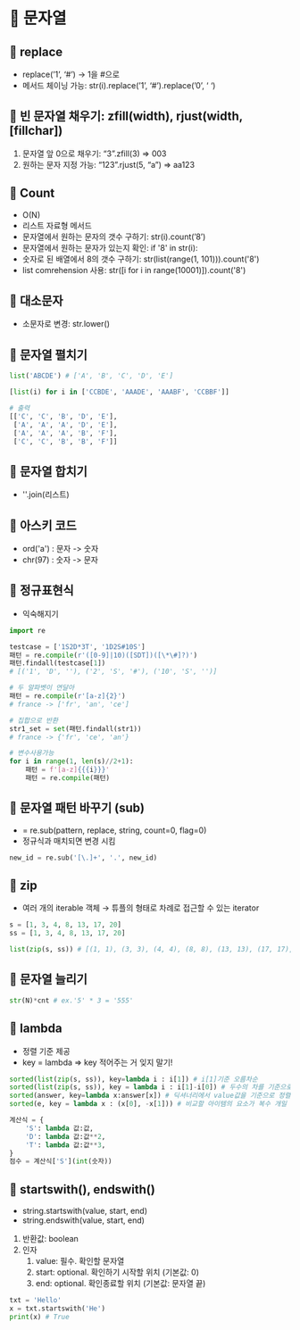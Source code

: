 # 📑 문자열

## 🧷 replace

- replace(’1’, ‘#’) → 1을 #으로
- 메서드 체이닝 가능: str(i).replace(’1’, ‘#’).replace(’0’, ‘ ‘)

## 🧷 빈 문자열 채우기: zfill(width), rjust(width, [fillchar])

1. 문자열 앞 0으로 채우기: “3”.zfill(3) ⇒ 003
2. 원하는 문자 지정 가능: “123”.rjust(5, “a”) ⇒ aa123

## 🧷 Count

- O(N)
- 리스트 자료형 메서드
- 문자열에서 원하는 문자의 갯수 구하기: str(i).count(’8’)
- 문자열에서 원하는 문자가 있는지 확인: if '8' in str(i):
- 숫자로 된 배열에서 8의 갯수 구하기: str(list(range(1, 101))).count('8')
- list comrehension 사용: str([i for i in range(10001)]).count('8')

## 🧷 대소문자

- 소문자로 변경: str.lower()

## 🧷 문자열 펼치기

```python
list('ABCDE') # ['A', 'B', 'C', 'D', 'E']
```

```python
[list(i) for i in ['CCBDE', 'AAADE', 'AAABF', 'CCBBF']]

# 출력
[['C', 'C', 'B', 'D', 'E'],
 ['A', 'A', 'A', 'D', 'E'],
 ['A', 'A', 'A', 'B', 'F'],
 ['C', 'C', 'B', 'B', 'F']]
```

## 🧷 문자열 합치기

- ''.join(리스트)

## 🧷 아스키 코드

- ord('a') : 문자 -> 숫자
- chr(97) : 숫자 -> 문자

## 🧷 정규표현식

- 익숙해지기

```python
import re

testcase = ['1S2D*3T', '1D2S#10S']
패턴 = re.compile(r'([0-9]|10)([SDT])([\*\#]?)')
패턴.findall(testcase[1])
# [('1', 'D', ''), ('2', 'S', '#'), ('10', 'S', '')]

# 두 알파벳이 연달아
패턴 = re.compile(r'[a-z]{2}')
# france -> ['fr', 'an', 'ce']

# 집합으로 반환
str1_set = set(패턴.findall(str1))
# france -> {'fr', 'ce', 'an'}

# 변수사용가능
for i in range(1, len(s)//2+1):
    패턴 = f'[a-z]{{{i}}}'
    패턴 = re.compile(패턴)
```

## 🧷 문자열 패턴 바꾸기 (sub)

- <str> = re.sub(pattern, replace, string, count=0, flag=0)
- 정규식과 매치되면 변경 시킴

```python
new_id = re.sub('[\.]+', '.', new_id)
```

## 🧷 zip

- 여러 개의 iterable 객체 → 튜플의 형태로 차례로 접근할 수 있는 iterator

```python
s = [1, 3, 4, 8, 13, 17, 20]
ss = [1, 3, 4, 8, 13, 17, 20]

list(zip(s, ss)) # [(1, 1), (3, 3), (4, 4), (8, 8), (13, 13), (17, 17), (20, 20)]
```

## 🧷 문자열 늘리기

```py
str(N)*cnt # ex.'5' * 3 = '555'
```

## 🧷 lambda

- 정렬 기준 제공
- key = lambda ⇒ key 적어주는 거 잊지 말기!

```python
sorted(list(zip(s, ss)), key=lambda i : i[1]) # i[1]기준 오름차순
sorted(list(zip(s, ss)), key = lambda i : i[1]-i[0]) # 두수의 차를 기준으로 정렬
sorted(answer, key=lambda x:answer[x]) # 딕셔너리에서 value값을 기준으로 정렬
sorted(e, key = lambda x : (x[0], -x[1])) # 비교할 아이템의 요소가 복수 개일 경우, 튜플로 그 순서를 내보내주면 된다. '-'를 붙이면 역순으로 정렬해준다.
```

```python
계산식 = {
    'S': lambda 값:값,
    'D': lambda 값:값**2,
    'T': lambda 값:값**3,
}
점수 = 계산식['S'](int(숫자))
```

## 🧷 startswith(), endswith()

- string.startswith(value, start, end)
- string.endswith(value, start, end)

1. 반환값: boolean
2. 인자
   1. value: 필수. 확인할 문자열
   2. start: optional. 확인하기 시작할 위치 (기본값: 0)
   3. end: optional. 확인종료할 위치 (기본값: 문자열 끝)

```py
txt = 'Hello'
x = txt.startswith('He')
print(x) # True
```
